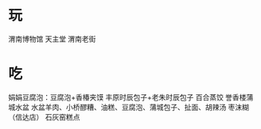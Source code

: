 # 玩
渭南博物馆
天主堂
渭南老街
# 吃
娟娟豆腐泡：豆腐泡+香椿夹馍
丰原时辰包子+老朱时辰包子
百合蒸饺
誉香楼蒲城水盆
水盆羊肉、小桥醪糟、油糕、豆腐泡、蒲城包子、扯面、胡辣汤
枣沫糊（信达店）
石灰窑糕点





